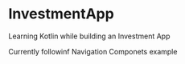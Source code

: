 # InvestmentApp
Learning Kotlin while building an Investment App

Currently followinf Navigation Componets example

